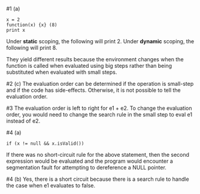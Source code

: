 #1 (a)
```
x = 2
function(x) {x} (8)
print x
```

Under **static** scoping, the following will print 2.
Under **dynamic** scoping, the following will print 8.

They yield different results because the environment changes when the function is called when evaluated using big steps rather than being substituted when evaluated with small steps.

#2 (c)
The evaluation order can be determined if the operation is small-step and if the code has side-effects. Otherwise, it is not possible to tell the evaluation order.

#3
The evaluation order is left to right for e1 + e2. To change the evaluation order, you would need to change the search rule in the small step to eval e1 instead of e2.

#4 (a)
```
if (x != null && x.isValid())
```

If there was no short-circuit rule for the above statement, then the second expression would be evaluated and the program would encounter a segmentation fault for attempting to dereference a NULL pointer.

#4 (b)
Yes, there is a short circuit because there is a search rule to handle the case when e1 evaluates to false.